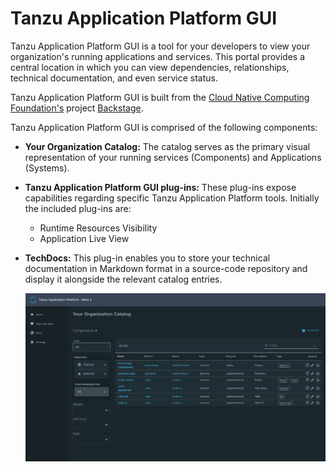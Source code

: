 # Tanzu Application Platform GUI

Tanzu Application Platform GUI is a tool for your developers to view your organization's running
applications and services.
This portal provides a central location in which you can view dependencies, relationships, technical
documentation, and even service status.

Tanzu Application Platform GUI is built from the
[Cloud Native Computing Foundation's](https://www.cncf.io/) project [Backstage](https://backstage.io/).

Tanzu Application Platform GUI is comprised of the following components:

* **Your Organization Catalog:**
  The catalog serves as the primary visual representation of your running services (Components) and
  Applications (Systems).

* **Tanzu Application Platform GUI plug-ins:**
  These plug-ins expose capabilities regarding specific Tanzu Application Platform tools.
  Initially the included plug-ins are:
  * Runtime Resources Visibility
  * Application Live View

* **TechDocs:**
  This plug-in enables you to store your technical documentation in Markdown format in a source-code
  repository and display it alongside the relevant catalog entries.

  ![Tanzu Application Platform Catalog](./images/tap-gui-catalog.png)
